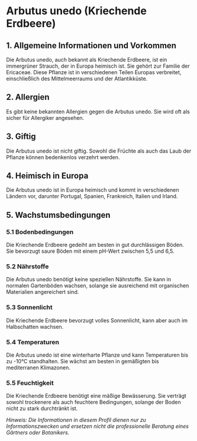 # Arbutus unedo (Kriechende Erdbeere)

## 1. Allgemeine Informationen und Vorkommen
Die Arbutus unedo, auch bekannt als Kriechende Erdbeere, ist ein immergrüner Strauch, der in Europa heimisch ist. Sie gehört zur Familie der Ericaceae. Diese Pflanze ist in verschiedenen Teilen Europas verbreitet, einschließlich des Mittelmeerraums und der Atlantikküste.

## 2. Allergien
Es gibt keine bekannten Allergien gegen die Arbutus unedo. Sie wird oft als sicher für Allergiker angesehen.

## 3. Giftig
Die Arbutus unedo ist nicht giftig. Sowohl die Früchte als auch das Laub der Pflanze können bedenkenlos verzehrt werden.

## 4. Heimisch in Europa
Die Arbutus unedo ist in Europa heimisch und kommt in verschiedenen Ländern vor, darunter Portugal, Spanien, Frankreich, Italien und Irland.

## 5. Wachstumsbedingungen
### 5.1 Bodenbedingungen
Die Kriechende Erdbeere gedeiht am besten in gut durchlässigen Böden. Sie bevorzugt saure Böden mit einem pH-Wert zwischen 5,5 und 6,5.

### 5.2 Nährstoffe
Die Arbutus unedo benötigt keine speziellen Nährstoffe. Sie kann in normalen Gartenböden wachsen, solange sie ausreichend mit organischen Materialien angereichert sind.

### 5.3 Sonnenlicht
Die Kriechende Erdbeere bevorzugt volles Sonnenlicht, kann aber auch im Halbschatten wachsen.

### 5.4 Temperaturen
Die Arbutus unedo ist eine winterharte Pflanze und kann Temperaturen bis zu -10°C standhalten. Sie wächst am besten in gemäßigten bis mediterranen Klimazonen.

### 5.5 Feuchtigkeit
Die Kriechende Erdbeere benötigt eine mäßige Bewässerung. Sie verträgt sowohl trockenere als auch feuchtere Bedingungen, solange der Boden nicht zu stark durchtränkt ist.

*Hinweis: Die Informationen in diesem Profil dienen nur zu Informationszwecken und ersetzen nicht die professionelle Beratung eines Gärtners oder Botanikers.*
